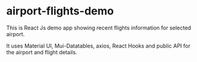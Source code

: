 # airport-flights-demo
This is React Js demo app showing recent flights information for selected airport. 

It uses Material UI, Mui-Datatables, axios, React Hooks and public API for the airport and flight details.

